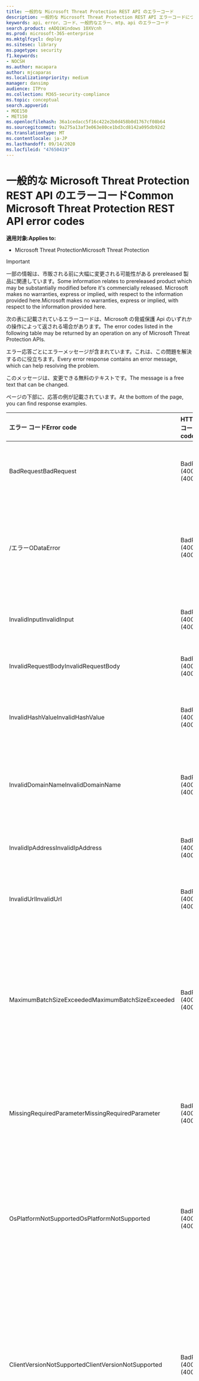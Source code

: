 ```yaml
---
title: 一般的な Microsoft Threat Protection REST API のエラーコード
description: 一般的な Microsoft Threat Protection REST API エラーコードについて
keywords: api、error、コード、一般的なエラー、mtp、api のエラーコード
search.product: eADQiWindows 10XVcnh
ms.prod: microsoft-365-enterprise
ms.mktglfcycl: deploy
ms.sitesec: library
ms.pagetype: security
f1.keywords:
- NOCSH
ms.author: macapara
author: mjcaparas
ms.localizationpriority: medium
manager: dansimp
audience: ITPro
ms.collection: M365-security-compliance
ms.topic: conceptual
search.appverid:
- MOE150
- MET150
ms.openlocfilehash: 36a1cedacc5f16c422e2b0d458b0d1767cf08b64
ms.sourcegitcommit: 9a275a13af3e063e80ce1bd3cd8142a095db92d2
ms.translationtype: MT
ms.contentlocale: ja-JP
ms.lasthandoff: 09/14/2020
ms.locfileid: "47650419"
---
```

# <a name="common-microsoft-threat-protection-rest-api-error-codes"></a><span data-ttu-id="d629f-104">一般的な Microsoft Threat Protection REST API のエラーコード</span><span class="sxs-lookup"><span data-stu-id="d629f-104">Common Microsoft Threat Protection REST API error codes</span></span>

<span data-ttu-id="d629f-105">**適用対象:**</span><span class="sxs-lookup"><span data-stu-id="d629f-105">**Applies to:**</span></span>
- <span data-ttu-id="d629f-106">Microsoft Threat Protection</span><span class="sxs-lookup"><span data-stu-id="d629f-106">Microsoft Threat Protection</span></span>

>[!IMPORTANT] 
><span data-ttu-id="d629f-107">一部の情報は、市販される前に大幅に変更される可能性がある prereleased 製品に関連しています。</span><span class="sxs-lookup"><span data-stu-id="d629f-107">Some information relates to prereleased product which may be substantially modified before it's commercially released.</span></span> <span data-ttu-id="d629f-108">Microsoft makes no warranties, express or implied, with respect to the information provided here.</span><span class="sxs-lookup"><span data-stu-id="d629f-108">Microsoft makes no warranties, express or implied, with respect to the information provided here.</span></span>

<span data-ttu-id="d629f-109">次の表に記載されているエラーコードは、Microsoft の脅威保護 Api のいずれかの操作によって返される場合があります。</span><span class="sxs-lookup"><span data-stu-id="d629f-109">The error codes listed in the following table may be returned by an operation on any of Microsoft Threat Protection APIs.</span></span>

<span data-ttu-id="d629f-110">エラー応答ごとにエラーメッセージが含まれています。これは、この問題を解決するのに役立ちます。</span><span class="sxs-lookup"><span data-stu-id="d629f-110">Every error response contains an error message, which can help resolving the problem.</span></span>

<span data-ttu-id="d629f-111">このメッセージは、変更できる無料のテキストです。</span><span class="sxs-lookup"><span data-stu-id="d629f-111">The message is a free text that can be changed.</span></span>

<span data-ttu-id="d629f-112">ページの下部に、応答の例が記載されています。</span><span class="sxs-lookup"><span data-stu-id="d629f-112">At the bottom of the page, you can find response examples.</span></span>

<span data-ttu-id="d629f-113">エラー コード</span><span class="sxs-lookup"><span data-stu-id="d629f-113">Error code</span></span> |<span data-ttu-id="d629f-114">HTTP ステータス コード</span><span class="sxs-lookup"><span data-stu-id="d629f-114">HTTP status code</span></span> |<span data-ttu-id="d629f-115">メッセージ</span><span class="sxs-lookup"><span data-stu-id="d629f-115">Message</span></span> 
:---|:---|:---
<span data-ttu-id="d629f-116">BadRequest</span><span class="sxs-lookup"><span data-stu-id="d629f-116">BadRequest</span></span> | <span data-ttu-id="d629f-117">BadRequest (400)</span><span class="sxs-lookup"><span data-stu-id="d629f-117">BadRequest (400)</span></span> | <span data-ttu-id="d629f-118">通常の正しくない要求エラーメッセージ。</span><span class="sxs-lookup"><span data-stu-id="d629f-118">General Bad Request error message.</span></span>
<span data-ttu-id="d629f-119">/エラー</span><span class="sxs-lookup"><span data-stu-id="d629f-119">ODataError</span></span> | <span data-ttu-id="d629f-120">BadRequest (400)</span><span class="sxs-lookup"><span data-stu-id="d629f-120">BadRequest (400)</span></span> | <span data-ttu-id="d629f-121">OData URI クエリが正しくありません (具体的なエラーが指定されています)。</span><span class="sxs-lookup"><span data-stu-id="d629f-121">Invalid OData URI query (the specific error is specified).</span></span>
<span data-ttu-id="d629f-122">InvalidInput</span><span class="sxs-lookup"><span data-stu-id="d629f-122">InvalidInput</span></span> | <span data-ttu-id="d629f-123">BadRequest (400)</span><span class="sxs-lookup"><span data-stu-id="d629f-123">BadRequest (400)</span></span> | <span data-ttu-id="d629f-124">無効な入力です {無効な入力} です。</span><span class="sxs-lookup"><span data-stu-id="d629f-124">Invalid input {the invalid input}.</span></span>
<span data-ttu-id="d629f-125">InvalidRequestBody</span><span class="sxs-lookup"><span data-stu-id="d629f-125">InvalidRequestBody</span></span> | <span data-ttu-id="d629f-126">BadRequest (400)</span><span class="sxs-lookup"><span data-stu-id="d629f-126">BadRequest (400)</span></span> | <span data-ttu-id="d629f-127">要求本文が無効です。</span><span class="sxs-lookup"><span data-stu-id="d629f-127">Invalid request body.</span></span>
<span data-ttu-id="d629f-128">InvalidHashValue</span><span class="sxs-lookup"><span data-stu-id="d629f-128">InvalidHashValue</span></span> | <span data-ttu-id="d629f-129">BadRequest (400)</span><span class="sxs-lookup"><span data-stu-id="d629f-129">BadRequest (400)</span></span> | <span data-ttu-id="d629f-130">ハッシュ値 {無効なハッシュ} が無効です。</span><span class="sxs-lookup"><span data-stu-id="d629f-130">Hash value {the invalid hash} is invalid.</span></span>
<span data-ttu-id="d629f-131">InvalidDomainName</span><span class="sxs-lookup"><span data-stu-id="d629f-131">InvalidDomainName</span></span> | <span data-ttu-id="d629f-132">BadRequest (400)</span><span class="sxs-lookup"><span data-stu-id="d629f-132">BadRequest (400)</span></span> | <span data-ttu-id="d629f-133">ドメイン名 {無効なドメイン} が無効です。</span><span class="sxs-lookup"><span data-stu-id="d629f-133">Domain name {the invalid domain} is invalid.</span></span>
<span data-ttu-id="d629f-134">InvalidIpAddress</span><span class="sxs-lookup"><span data-stu-id="d629f-134">InvalidIpAddress</span></span> | <span data-ttu-id="d629f-135">BadRequest (400)</span><span class="sxs-lookup"><span data-stu-id="d629f-135">BadRequest (400)</span></span> | <span data-ttu-id="d629f-136">IP アドレス {無効な IP} が無効です。</span><span class="sxs-lookup"><span data-stu-id="d629f-136">IP address {the invalid IP} is invalid.</span></span>
<span data-ttu-id="d629f-137">InvalidUrl</span><span class="sxs-lookup"><span data-stu-id="d629f-137">InvalidUrl</span></span> | <span data-ttu-id="d629f-138">BadRequest (400)</span><span class="sxs-lookup"><span data-stu-id="d629f-138">BadRequest (400)</span></span> | <span data-ttu-id="d629f-139">URL {無効な URL} が無効です。</span><span class="sxs-lookup"><span data-stu-id="d629f-139">URL {the invalid URL} is invalid.</span></span>
<span data-ttu-id="d629f-140">MaximumBatchSizeExceeded</span><span class="sxs-lookup"><span data-stu-id="d629f-140">MaximumBatchSizeExceeded</span></span> | <span data-ttu-id="d629f-141">BadRequest (400)</span><span class="sxs-lookup"><span data-stu-id="d629f-141">BadRequest (400)</span></span> | <span data-ttu-id="d629f-142">最大バッチサイズを超えています。</span><span class="sxs-lookup"><span data-stu-id="d629f-142">Maximum batch size exceeded.</span></span> <span data-ttu-id="d629f-143">Received: {batch size received in received}、allowed: {batch size allowed}。</span><span class="sxs-lookup"><span data-stu-id="d629f-143">Received: {batch size received}, allowed: {batch size allowed}.</span></span>
<span data-ttu-id="d629f-144">MissingRequiredParameter</span><span class="sxs-lookup"><span data-stu-id="d629f-144">MissingRequiredParameter</span></span> | <span data-ttu-id="d629f-145">BadRequest (400)</span><span class="sxs-lookup"><span data-stu-id="d629f-145">BadRequest (400)</span></span> | <span data-ttu-id="d629f-146">パラメーター {不足しているパラメーター} がありません。</span><span class="sxs-lookup"><span data-stu-id="d629f-146">Parameter {the missing parameter} is missing.</span></span>
<span data-ttu-id="d629f-147">OsPlatformNotSupported</span><span class="sxs-lookup"><span data-stu-id="d629f-147">OsPlatformNotSupported</span></span> | <span data-ttu-id="d629f-148">BadRequest (400)</span><span class="sxs-lookup"><span data-stu-id="d629f-148">BadRequest (400)</span></span> | <span data-ttu-id="d629f-149">OS プラットフォーム {クライアント OS プラットフォーム} は、このアクションではサポートされていません。</span><span class="sxs-lookup"><span data-stu-id="d629f-149">OS Platform {the client OS Platform} is not supported for this action.</span></span>
<span data-ttu-id="d629f-150">ClientVersionNotSupported</span><span class="sxs-lookup"><span data-stu-id="d629f-150">ClientVersionNotSupported</span></span> | <span data-ttu-id="d629f-151">BadRequest (400)</span><span class="sxs-lookup"><span data-stu-id="d629f-151">BadRequest (400)</span></span> | <span data-ttu-id="d629f-152">{要求されたアクション} はクライアントバージョン {サポートされているクライアントバージョン} 以降でサポートされています。</span><span class="sxs-lookup"><span data-stu-id="d629f-152">{The requested action} is supported on client version {supported client version} and above.</span></span>
<span data-ttu-id="d629f-153">権限がありません (Unauthorized)</span><span class="sxs-lookup"><span data-stu-id="d629f-153">Unauthorized</span></span> | <span data-ttu-id="d629f-154">未承認 (401)</span><span class="sxs-lookup"><span data-stu-id="d629f-154">Unauthorized (401)</span></span> | <span data-ttu-id="d629f-155">承認されていない (通常は無効または期限切れの承認ヘッダー)。</span><span class="sxs-lookup"><span data-stu-id="d629f-155">Unauthorized (usually invalid or expired authorization header).</span></span>
<span data-ttu-id="d629f-156">禁止されています</span><span class="sxs-lookup"><span data-stu-id="d629f-156">Forbidden</span></span> | <span data-ttu-id="d629f-157">禁止 (403)</span><span class="sxs-lookup"><span data-stu-id="d629f-157">Forbidden (403)</span></span> | <span data-ttu-id="d629f-158">禁止 (有効なトークンですが、アクションに対して十分な権限がありません)。</span><span class="sxs-lookup"><span data-stu-id="d629f-158">Forbidden (valid token but insufficient permission for the action).</span></span>
<span data-ttu-id="d629f-159">DisabledFeature</span><span class="sxs-lookup"><span data-stu-id="d629f-159">DisabledFeature</span></span> | <span data-ttu-id="d629f-160">禁止 (403)</span><span class="sxs-lookup"><span data-stu-id="d629f-160">Forbidden (403)</span></span> | <span data-ttu-id="d629f-161">テナント機能が有効になっていません。</span><span class="sxs-lookup"><span data-stu-id="d629f-161">Tenant feature is not enabled.</span></span>
<span data-ttu-id="d629f-162">DisallowedOperation</span><span class="sxs-lookup"><span data-stu-id="d629f-162">DisallowedOperation</span></span> | <span data-ttu-id="d629f-163">禁止 (403)</span><span class="sxs-lookup"><span data-stu-id="d629f-163">Forbidden (403)</span></span> | <span data-ttu-id="d629f-164">{許可されていない操作と理由}。</span><span class="sxs-lookup"><span data-stu-id="d629f-164">{the disallowed operation and the reason}.</span></span>
<span data-ttu-id="d629f-165">NotFound</span><span class="sxs-lookup"><span data-stu-id="d629f-165">NotFound</span></span> | <span data-ttu-id="d629f-166">見つかりません (404)</span><span class="sxs-lookup"><span data-stu-id="d629f-166">Not Found (404)</span></span> | <span data-ttu-id="d629f-167">一般的なエラーメッセージが表示されません。</span><span class="sxs-lookup"><span data-stu-id="d629f-167">General Not Found error message.</span></span>
<span data-ttu-id="d629f-168">ResourceNotFound</span><span class="sxs-lookup"><span data-stu-id="d629f-168">ResourceNotFound</span></span> | <span data-ttu-id="d629f-169">見つかりません (404)</span><span class="sxs-lookup"><span data-stu-id="d629f-169">Not Found (404)</span></span> | <span data-ttu-id="d629f-170">リソース {要求されたリソース} が見つかりませんでした。</span><span class="sxs-lookup"><span data-stu-id="d629f-170">Resource {the requested resource} was not found.</span></span>
<span data-ttu-id="d629f-171">InternalServerError</span><span class="sxs-lookup"><span data-stu-id="d629f-171">InternalServerError</span></span> | <span data-ttu-id="d629f-172">内部サーバーエラー (500)</span><span class="sxs-lookup"><span data-stu-id="d629f-172">Internal Server Error (500)</span></span> | <span data-ttu-id="d629f-173">(エラーメッセージが表示されない場合は、操作を再試行するか、お問い合わせください。解決しない場合)</span><span class="sxs-lookup"><span data-stu-id="d629f-173">(No error message,  retry the operation or contact us if it does not get resolved)</span></span>

## <a name="body-parameters-are-case-sensitive"></a><span data-ttu-id="d629f-174">本文のパラメーターでは大文字と小文字が区別される</span><span class="sxs-lookup"><span data-stu-id="d629f-174">Body parameters are case-sensitive</span></span>

<span data-ttu-id="d629f-175">送信される本文パラメーターは、現在、大文字と小文字が区別されます。</span><span class="sxs-lookup"><span data-stu-id="d629f-175">The submitted body parameters are currently case-sensitive.</span></span>
<br><span data-ttu-id="d629f-176">**Invalidrequestbody**または**MissingRequiredParameter**のエラーが発生した場合は、パラメーターの大文字または小文字が正しくないことが原因である可能性があります。</span><span class="sxs-lookup"><span data-stu-id="d629f-176">If you experience an **InvalidRequestBody** or **MissingRequiredParameter** errors, it might be caused from a wrong parameter capital or lower-case letter.</span></span>
<br><span data-ttu-id="d629f-177">API ドキュメントページを参照して、送信されたパラメーターが関連する例と一致していることを確認することをお勧めします。</span><span class="sxs-lookup"><span data-stu-id="d629f-177">We recommend that you review the API documentation page and check that the submitted parameters match the relevant example.</span></span>

## <a name="correlation-request-id"></a><span data-ttu-id="d629f-178">関連付け要求 ID</span><span class="sxs-lookup"><span data-stu-id="d629f-178">Correlation request ID</span></span>

<span data-ttu-id="d629f-179">各エラー応答には、追跡用の一意の ID パラメーターが含まれています。</span><span class="sxs-lookup"><span data-stu-id="d629f-179">Each error response contains a unique ID parameter for tracking.</span></span>
<br><span data-ttu-id="d629f-180">このパラメーターのプロパティ名は "target" です。</span><span class="sxs-lookup"><span data-stu-id="d629f-180">The property name of this parameter is "target".</span></span>
<br><span data-ttu-id="d629f-181">エラーについてお問い合わせの際には、この ID を添付することで問題の根本的な原因を見つけることができます。</span><span class="sxs-lookup"><span data-stu-id="d629f-181">When contacting us about an error, attaching this ID will help find the root cause of the problem.</span></span>

## <a name="examples"></a><span data-ttu-id="d629f-182">例</span><span class="sxs-lookup"><span data-stu-id="d629f-182">Examples</span></span>

```json
{
    "error": {
        "code": "ResourceNotFound",
        "message": "Machine 123123123 was not found",
        "target": "43f4cb08-8fac-4b65-9db1-745c2ae65f3a"
    }
}
```


```json
{
    "error": {
        "code": "InvalidRequestBody",
        "message": "Request body is incorrect",
        "target": "1fa66c0f-18bd-4133-b378-36d76f3a2ba0"
    }
}
```

